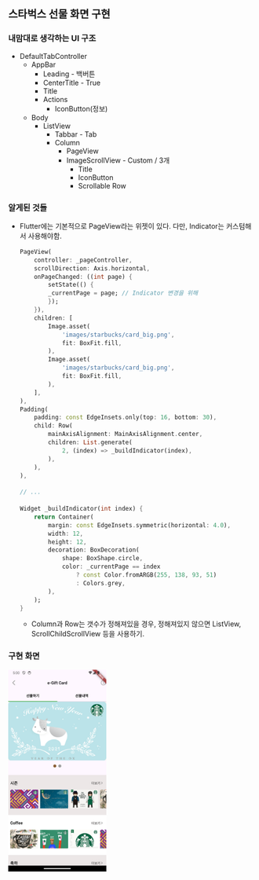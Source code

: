 ## 스타벅스 선물 화면 구현

### 내맘대로 생각하는 UI 구조
* DefaultTabController
  * AppBar
      * Leading - 백버튼
      * CenterTitle - True
      * Title
      * Actions
          * IconButton(정보)
  * Body
      * ListView
        * Tabbar - Tab
        * Column
          * PageView
          * ImageScrollView - Custom / 3개
            * Title
            * IconButton
            * Scrollable Row

### 알게된 것들
* Flutter에는 기본적으로 PageView라는 위젯이 있다. 다만, Indicator는 커스텀해서 사용해야함.
    ```dart
    PageView(
        controller: _pageController,
        scrollDirection: Axis.horizontal,
        onPageChanged: ((int page) {
            setState(() {
            _currentPage = page; // Indicator 변경을 위해
            });
        }),
        children: [
            Image.asset(
                'images/starbucks/card_big.png',
                fit: BoxFit.fill,
            ),
            Image.asset(
                'images/starbucks/card_big.png',
                fit: BoxFit.fill,
            ),
        ],
    ),
    Padding(
        padding: const EdgeInsets.only(top: 16, bottom: 30),
        child: Row(
            mainAxisAlignment: MainAxisAlignment.center,
            children: List.generate(
                2, (index) => _buildIndicator(index),
            ),
        ),
    ),

    // ...

    Widget _buildIndicator(int index) {
        return Container(
            margin: const EdgeInsets.symmetric(horizontal: 4.0),
            width: 12,
            height: 12,
            decoration: BoxDecoration(
                shape: BoxShape.circle,
                color: _currentPage == index
                    ? const Color.fromARGB(255, 138, 93, 51)
                    : Colors.grey,
            ),
        );
    }
    ```
  * Column과 Row는 갯수가 정해져있을 경우, 정해져있지 않으면 ListView, ScrollChildScrollView 등을 사용하기.
  
### 구현 화면
<img src="starbucks_home_gift.png" alt="text" width="200"/>